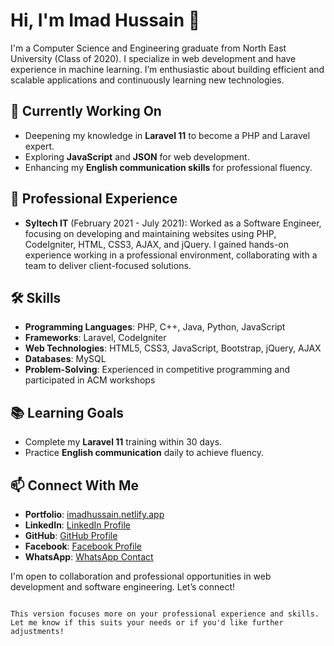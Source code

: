 
# Hi, I'm Imad Hussain 👋

I'm a Computer Science and Engineering graduate from North East University (Class of 2020). I specialize in web development and have experience in machine learning. I’m enthusiastic about building efficient and scalable applications and continuously learning new technologies.

## 🌱 Currently Working On
- Deepening my knowledge in **Laravel 11** to become a PHP and Laravel expert.
- Exploring **JavaScript** and **JSON** for web development.
- Enhancing my **English communication skills** for professional fluency.

## 💼 Professional Experience
- **Syltech IT** (February 2021 - July 2021): Worked as a Software Engineer, focusing on developing and maintaining websites using PHP, CodeIgniter, HTML, CSS3, AJAX, and jQuery. I gained hands-on experience working in a professional environment, collaborating with a team to deliver client-focused solutions.

## 🛠 Skills
- **Programming Languages**: PHP, C++, Java, Python, JavaScript
- **Frameworks**: Laravel, CodeIgniter
- **Web Technologies**: HTML5, CSS3, JavaScript, Bootstrap, jQuery, AJAX
- **Databases**: MySQL
- **Problem-Solving**: Experienced in competitive programming and participated in ACM workshops

## 📚 Learning Goals
- Complete my **Laravel 11** training within 30 days.
- Practice **English communication** daily to achieve fluency.

## 📫 Connect With Me
- **Portfolio**: [imadhussain.netlify.app](https://imadhussain.netlify.app)
- **LinkedIn**: [LinkedIn Profile](https://www.linkedin.com/in/md-imad-hussain)
- **GitHub**: [GitHub Profile](https://github.com/yourprofile)
- **Facebook**: [Facebook Profile](https://web.facebook.com/imad.hussain.1217)
- **WhatsApp**: [WhatsApp Contact](https://wa.me/+8801642866032)

I'm open to collaboration and professional opportunities in web development and software engineering. Let’s connect!
```

This version focuses more on your professional experience and skills. Let me know if this suits your needs or if you'd like further adjustments!
